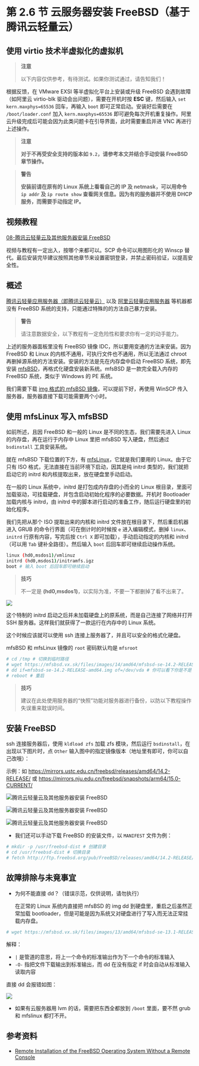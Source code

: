 # 第 2.6 节 云服务器安装 FreeBSD（基于腾讯云轻量云）


## 使用 virtio 技术半虚拟化的虚拟机

> **注意**
>
> 以下内容仅供参考，有待测试。如果你测试通过，请告知我们！

根据反馈，在 VMware EXSI 等半虚拟化平台上安装或升级 FreeBSD 会遇到故障（如阿里云 virtio-blk 驱动会出问题），需要在开机时按 **ESC** 键，然后输入 `set kern.maxphys=65536` 回车，再输入 `boot` 即可正常启动。安装好后需要在 `/boot/loader.conf` 加入 `kern.maxphys=65536` 即可避免每次开机重复操作。阿里云升级完成后可能会因为此类问题卡在引导界面，此时需要重启并进 VNC 再进行上述操作。

> **注意**
>
> **对于不再受安全支持的版本如 `9.2`，请参考本文并结合手动安装 FreeBSD 章节操作。**

>**警告**
>
>**安装前请在原有的 Linux 系统上看看自己的 IP 及 netmask，可以用命令 `ip addr` 及 `ip route show` 查看网关信息。因为有的服务器并不使用 DHCP 服务，而需要手动指定 IP。**

## 视频教程

[08-腾讯云轻量云及其他服务器安装 FreeBSD](https://www.bilibili.com/video/BV1y8411d7pp)


视频与教程有一定出入，按哪个来都可以。SCP 命令可以用图形化的 Winscp 替代。最后安装完毕建议按照其他章节来设置密钥登录，并禁止密码验证，以提高安全性。


## 概述

[腾讯云轻量应用服务器（即腾讯云轻量云）](https://cloud.tencent.com/product/lighthouse) 以及 [阿里云轻量应用服务器](https://www.aliyun.com/product/swas) 等机器都没有 FreeBSD 系统的支持，只能通过特殊的的方法自己暴力安装。


>**警告**
>
>请注意数据安全，以下教程有一定危险性和要求你有一定的动手能力。

上述的服务器面板里没有 FreeBSD 镜像 IDC，所以要用变通的方法来安装。因为 FreeBSD 和 Linux 的内核不通用，可执行文件也不通用，所以无法通过 chroot 再删掉源系统的方法安装。安装的方法是先在内存盘中启动 FreeBSD 系统，即先安装 [mfsBSD](https://mfsbsd.vx.sk)，再格式化硬盘安装新系统。mfsBSD 是一款完全载入内存的 FreeBSD 系统，类似于 Windows 的 PE 系统。

我们需要下载 [img 格式的 mfsBSD 镜像](https://mfsbsd.vx.sk/files/images/14/amd64/mfsbsd-se-14.2-RELEASE-amd64.img)，可以提前下好，再使用 WinSCP 传入服务器，服务器直接下载可能需要两个小时。


## 使用 mfsLinux 写入 mfsBSD

如前所述，且因 FreeBSD 和一般的 Linux 是不同的生态，我们需要先进入 Linux 的内存盘，再在运行于内存中 Linux 里把 mfsBSD 写入硬盘，然后通过 `bsdinstall` 工具安装系统。

就在 mfsBSD 下载位置的下方，有 [mfsLinux](https://mfsbsd.vx.sk/files/iso/mfslinux/mfslinux-0.1.11-94b1466.iso)，它就是我们要用的 Linux。由于它只有 ISO 格式，无法直接在当前环境下启动，因其是纯 initrd 类型的，我们就把启动它的 initrd 和内核提取出来，放在硬盘里手动启动。

在一般的 Linux 系统中，initrd 是打包成内存盘的小而全的 Linux 根目录，里面可加载驱动，可挂载硬盘，并包含启动初始化程序的必要数据。开机时 Bootloader 加载内核与 initrd，由 initrd 中的脚本进行启动的准备工作，随后运行硬盘里的初始化程序。

我们先把从那个 ISO 提取出来的内核和 initrd 文件放在根目录下，然后重启机器进入 GRUB 的命令行界面（可在倒计时的时候按 `e` 进入编辑模式，删掉 `linux`、`initrd` 行原有内容，写完后按 `Ctrl X` 即可加载），手动启动指定的内核和 initrd（可以用 `Tab` 键补全路径）。然后输入 `boot` 后回车即可继续启动操作系统。

```sh
linux (hd0,msdos1)/vmlinuz
initrd (hd0,msdos1)/initramfs.igz
boot # 输入 boot 后回车即可继续启动
```

>**技巧**
>
>不一定是 **(hd0,msdos1)**，以实际为准，不要一下都删掉了看不出来了。

![](../.gitbook/assets/2.png)

这个特制的 initrd 启动之后并未加载硬盘上的原系统，而是自己连接了网络并打开 SSH 服务器。这样我们就获得了一款运行在内存中的 Linux 系统。

这个时候应该就可以使用 ssh 连接上服务器了，并且可以安全的格式化硬盘。

mfsBSD 和 mfsLinux 镜像的 `root` 密码默认均是 `mfsroot`

```sh
# cd /tmp # 切换到临时路径
# wget https://mfsbsd.vx.sk/files/images/14/amd64/mfsbsd-se-14.2-RELEASE-amd64.img # 下载 mfsbsd
# dd if=mfsbsd-se-14.2-RELEASE-amd64.img of=/dev/vda # 你可以看下你是不是 /dev/vda
# reboot # 重启
```

>**技巧**
>
>建议在此处使用服务器的“快照”功能对服务器进行备份，以防以下教程操作失误重来耽误时间。

## 安装 FreeBSD

ssh 连接服务器后，使用 `kldload zfs` 加载 zfs 模块，然后运行 `bsdinstall`，在出现以下图片时，点 `Other` 输入图中的指定镜像版本（地址里有即可，你可以自己改哦）：

示例：如 <https://mirrors.ustc.edu.cn/freebsd/releases/amd64/14.2-RELEASE/> 或 <https://mirrors.nju.edu.cn/freebsd/snapshots/arm64/15.0-CURRENT/>

![腾讯云轻量云及其他服务器安装 FreeBSD](../.gitbook/assets/installBSD1.png)

![腾讯云轻量云及其他服务器安装 FreeBSD](../.gitbook/assets/installBSD2.png)

![腾讯云轻量云及其他服务器安装 FreeBSD](../.gitbook/assets/installBSD3.png)


- 我们还可以手动下载 FreeBSD 的安装文件，以 `MANIFEST` 文件为例：

```sh
# mkdir -p /usr/freebsd-dist # 创建目录
# cd /usr/freebsd-dist # 切换目录
# fetch http://ftp.freebsd.org/pub/FreeBSD/releases/amd64/14.2-RELEASE/MANIFEST # 下载所需文件
```

## 故障排除与未竟事宜

- 为何不能直接 dd？（错误示范，仅供说明，请勿执行）

  在正常的 Linux 系统内直接把 mfsBSD 的 img dd 到硬盘里，重启之后虽然正常加载 bootloader，但是可能是因为系统又对硬盘进行了写入而无法正常挂载内存盘。

```sh
# wget https://mfsbsd.vx.sk/files/images/13/amd64/mfsbsd-se-13.1-RELEASE-amd64.img -O- | dd of=/dev/vda
```

解释：

- `|` 是管道的意思，将上一个命令的标准输出作为下一个命令的标准输入
- `-O-` 指把文件下载输出到标准输出，而 dd 在没有指定 if 时会自动从标准输入读取内容

直接 dd 会报错如图：

![](../.gitbook/assets/1.png)


- 如果有云服务器用 lvm 的话，需要把东西全都放到 `/boot` 里面，要不然 grub 和 mfslinux 都打不开。

## 参考资料

- [Remote Installation of the FreeBSD Operating System Without a Remote Console](https://docs.freebsd.org/en/articles/remote-install/)

